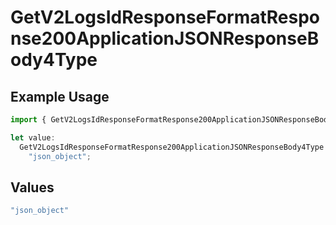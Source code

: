 # GetV2LogsIdResponseFormatResponse200ApplicationJSONResponseBody4Type

## Example Usage

```typescript
import { GetV2LogsIdResponseFormatResponse200ApplicationJSONResponseBody4Type } from "orq-poc-typescript-multi-env-version/models/operations";

let value:
  GetV2LogsIdResponseFormatResponse200ApplicationJSONResponseBody4Type =
    "json_object";
```

## Values

```typescript
"json_object"
```